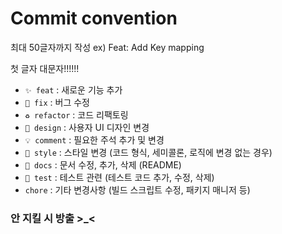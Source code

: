 # Commit convention

최대 50글자까지 작성
ex) Feat: Add Key mapping

첫 글자 대문자!!!!!!

- `✨ feat` : 새로운 기능 추가
- `🔨 fix` : 버그 수정
- `♻️ refactor` : 코드 리팩토링
- `🎨 design` : 사용자 UI 디자인 변경
- `💡 comment` : 필요한 주석 추가 및 변경
- `💄 style` : 스타일 변경 (코드 형식, 세미콜론, 로직에 변경 없는 경우)
- `📝 docs` : 문서 수정, 추가, 삭제 (README)
- `🧪 test` : 테스트 관련 (테스트 코드 추가, 수정, 삭제)
- `chore` : 기타 변경사항 (빌드 스크립트 수정, 패키지 매니저 등)

### 안 지킬 시 방출 >_<
